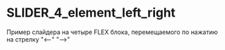 # SLIDER_4_element_left_right
Пример слайдера на четыре FLEX блока, перемещаемого по нажатию на стрелку "<--" "-->"
